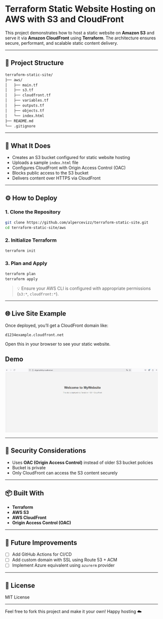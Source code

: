 # Terraform Static Website Hosting on AWS with S3 and CloudFront

This project demonstrates how to host a static website on **Amazon S3** and serve it via **Amazon CloudFront** using **Terraform**. The architecture ensures secure, performant, and scalable static content delivery.

---

## 📁 Project Structure

```bash
terraform-static-site/
├── aws/
│   ├── main.tf
│   ├── s3.tf
│   ├── cloudfront.tf
│   ├── variables.tf
│   ├── outputs.tf
│   ├── objects.tf
│   └── index.html
├── README.md
└── .gitignore
```

---

## 🚀 What It Does

- Creates an S3 bucket configured for static website hosting
- Uploads a sample `index.html` file
- Configures CloudFront with Origin Access Control (OAC)
- Blocks public access to the S3 bucket
- Delivers content over HTTPS via CloudFront

---

## ⚙️ How to Deploy

### 1. Clone the Repository
```bash
git clone https://github.com/alpercevizz/terraform-static-site.git
cd terraform-static-site/aws
```

### 2. Initialize Terraform
```bash
terraform init
```

### 3. Plan and Apply
```bash
terraform plan
terraform apply
```

> 💡 Ensure your AWS CLI is configured with appropriate permissions (`s3:*`, `cloudfront:*`).

---

## 🌐 Live Site Example

Once deployed, you’ll get a CloudFront domain like:
```
d1234example.cloudfront.net
```
Open this in your browser to see your static website.

## Demo

![screenshot](/screenshot.png)

---

## 🔐 Security Considerations

- Uses **OAC (Origin Access Control)** instead of older S3 bucket policies
- Bucket is private
- Only CloudFront can access the S3 content securely

---

## 📦 Built With

- **Terraform**
- **AWS S3**
- **AWS CloudFront**
- **Origin Access Control (OAC)**

---

## 🧠 Future Improvements

- [ ] Add GitHub Actions for CI/CD
- [ ] Add custom domain with SSL using Route 53 + ACM
- [ ] Implement Azure equivalent using `azurerm` provider

---

## 📝 License

MIT License

---

Feel free to fork this project and make it your own! Happy hosting ☁️

